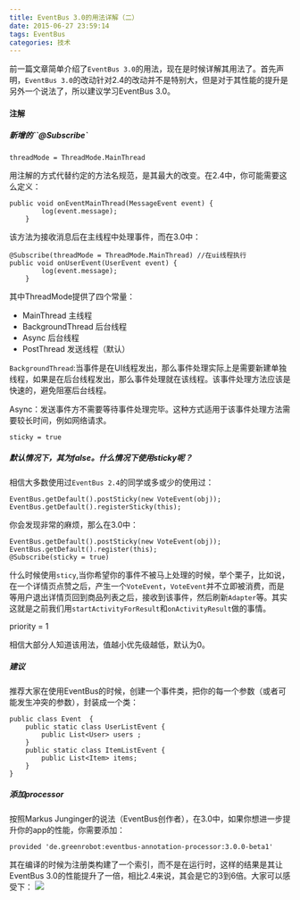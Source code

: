 ```yaml
---
title: EventBus 3.0的用法详解（二）
date: 2015-06-27 23:59:14
tags: EventBus
categories: 技术
---
```




前一篇文章简单介绍了`EventBus 3.0`的用法，现在是时候详解其用法了。首先声明，`EventBus 3.0`的改动针对2.4的改动并不是特别大，但是对于其性能的提升是另外一个说法了，所以建议学习EventBus 3.0。<!--more-->

#### 注解
##### 新增的``@Subscribe`

    threadMode = ThreadMode.MainThread

用注解的方式代替约定的方法名规范，是其最大的改变。在2.4中，你可能需要这么定义：

    public void onEventMainThread(MessageEvent event) {
            log(event.message);
        }

该方法为接收消息后在主线程中处理事件，而在3.0中：

    @Subscribe(threadMode = ThreadMode.MainThread) //在ui线程执行
    public void onUserEvent(UserEvent event) {
            log(event.message);
        }

其中ThreadMode提供了四个常量：

* MainThread 主线程
* BackgroundThread 后台线程
* Async 后台线程
* PostThread 发送线程（默认）

`BackgroundThread`:当事件是在UI线程发出，那么事件处理实际上是需要新建单独线程，如果是在后台线程发出，那么事件处理就在该线程。该事件处理方法应该是快速的，避免阻塞后台线程。

Async：发送事件方不需要等待事件处理完毕。这种方式适用于该事件处理方法需要较长时间，例如网络请求。

    sticky = true

##### 默认情况下，其为false。什么情况下使用sticky呢？

相信大多数使用过`EventBus 2.4`的同学或多或少的使用过：

    EventBus.getDefault().postSticky(new VoteEvent(obj));
    EventBus.getDefault().registerSticky(this);

你会发现非常的麻烦，那么在3.0中：

    EventBus.getDefault().postSticky(new VoteEvent(obj));
    EventBus.getDefault().register(this);
    @Subscribe(sticky = true)

什么时候使用`sticy`,当你希望你的事件不被马上处理的时候，举个栗子，比如说，在一个详情页点赞之后，产生一个`VoteEvent`，`VoteEvent`并不立即被消费，而是等用户退出详情页回到商品列表之后，接收到该事件，然后刷新`Adapter`等。其实这就是之前我们用`startActivityForResult`和`onActivityResult`做的事情。

  priority = 1

相信大部分人知道该用法，值越小优先级越低，默认为0。

##### 建议
推荐大家在使用EventBus的时候，创建一个事件类，把你的每一个参数（或者可能发生冲突的参数），封装成一个类：

    public class Event  {  
        public static class UserListEvent {  
            public List<User> users ;  
        }
        public static class ItemListEvent {  
            public List<Item> items;  
        }    
    }  

##### 添加processor
按照Markus Junginger的说法（EventBus创作者），在3.0中，如果你想进一步提升你的app的性能，你需要添加：

    provided 'de.greenrobot:eventbus-annotation-processor:3.0.0-beta1'

其在编译的时候为注册类构建了一个索引，而不是在运行时，这样的结果是其让EventBus 3.0的性能提升了一倍，相比2.4来说，其会是它的3到6倍。大家可以感受下：
![](https://segmentfault.com/img/bVsgvf)
